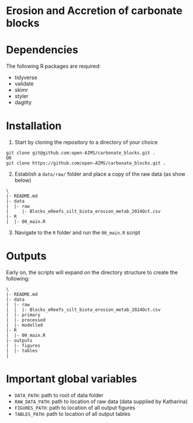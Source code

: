 Erosion and Accretion of carbonate blocks
======================================================================

# Dependencies

The following R packages are required:

- tidyverse
- validate
- skimr
- styler
- dagitty

# Installation

1. Start by cloning the repository to a directory of your choice

~~~
git clone git@github.com:open-AIMS/carbonate_blocks.git .
OR
git clone https://github.com/open-AIMS/carbonate_blocks.git .
~~~

2. Establish a `data/raw/` folder and place a copy of the raw data (as
   show below)

~~~
\
|- README.md
|- data
|  |- raw
|     |- Blocks_eReefs_silt_biota_erosion_metab_2024Oct.csv
|- R
|  |- 00_main.R
~~~

3. Navigate to the `R` folder and run the `00_main.R` script

# Outputs

Early on, the scripts will expand on the directory structure to create
the following:

~~~
\
|- README.md
|- data
|  |- raw
|  |  |- Blocks_eReefs_silt_biota_erosion_metab_2024Oct.csv
|  |- primary
|  |- processed
|  |- modelled
|- R
|  |- 00_main.R
|- outputs
|  |- figures
|  |- tables
|
~~~

# Important global variables

- `DATA_PATH`: path to root of data folder
- `RAW_DATA_PATH`: path to location of raw data (data supplied by Katharina)
- `FIGURES_PATH`: path to location of all output figures
- `TABLES_PATH`: path to location of all output tables
